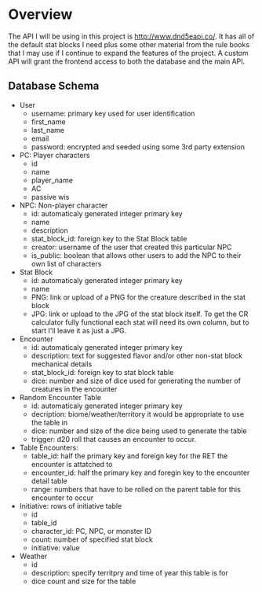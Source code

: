 # Overview
The API I will be using in this project is http://www.dnd5eapi.co/. It has all of the default stat blocks I need plus some other material from the rule books that I may use if I continue to expand the features of the project. A custom API will grant the frontend access to both the database and the main API. 
## Database Schema
- User
    - username: primary key used for user identification
    - first_name
    - last_name
    - email
    - password: encrypted and seeded using some 3rd party extension
- PC: Player characters
    - id
    - name
    - player_name
    - AC
    - passive wis
- NPC: Non-player character
    - id: automaticaly generated integer primary key
    - name
    - description
    - stat_block_id: foreign key to the Stat Block table
    - creator: username of the user that created this particular NPC
    - is_public: boolean that allows other users to add the NPC to their own list of characters
- Stat Block
    - id: automaticaly generated integer primary key
    - name
    - PNG: link or upload of a PNG for the creature described in the stat block
    - JPG: link or upload to the JPG of the stat block itself. To get the CR calculator fully functional each stat will need its own column, but to start I'll leave it as just a JPG.
- Encounter
    - id: automaticaly generated integer primary key
    - description: text for suggested flavor and/or other non-stat block mechanical details
    - stat_block_id: foreign key to stat block table 
    - dice: number and size of dice used for generating the number of creatures in the encounter
- Random Encounter Table
    - id: automaticaly generated integer primary key
    - decription: biome/weather/territory it would be appropriate to use the table in
    - dice: number and size of the dice being used to generate the table
    - trigger: d20 roll that causes an encounter to occur.
- Table Encounters:
    - table_id: half the primary key and foreign key for the RET the encounter is attatched to
     - encounter_id: half the primary key and foregin key to the encounter detail table
     - range: numbers that have to be rolled on the parent table for this encounter to occur
- Initiative: rows of initiative table
    - id
    - table_id
    - character_id: PC, NPC, or monster ID
    - count: number of specified stat block
    - initiative: value 
- Weather
    - id
    - description: specify territpry and time of year this table is for
    - dice count and size for the table